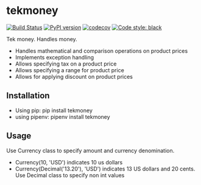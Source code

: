 # tekmoney
[![Build Status](https://travis-ci.org/tek-shinobi/tekmoney.svg?branch=master)](https://travis-ci.org/tek-shinobi/tekmoney)
[![PyPI version](https://badge.fury.io/py/tekmoney.svg)](https://badge.fury.io/py/tekmoney)
[![codecov](https://codecov.io/gh/tek-shinobi/tekmoney/branch/master/graph/badge.svg)](https://codecov.io/gh/tek-shinobi/tekmoney)
[![Code style: black](https://img.shields.io/badge/code%20style-black-000000.svg)](https://github.com/psf/black)

Tek money. Handles money.

- Handles mathematical and comparison operations on product prices
- Implements exception handling
- Allows specifying tax on a product price
- Allows specifying a range for product price
- Allows for applying discount on product prices

## Installation
- Using pip: pip install tekmoney
- using pipenv: pipenv install tekmoney

## Usage
Use Currency class to specify amount and currency denomination.
- Currency(10, 'USD') indicates 10 us dollars
- Currency(Decimal('13.20'), 'USD') indicates 13 US dollars and 20 cents. Use Decimal class to specify non int values 
